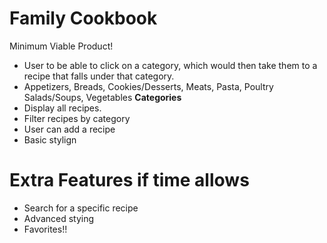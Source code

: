 # Family Cookbook
 Minimum Viable Product!
- User to be able to click on a category, which would then take them to a recipe that falls under that category.
- Appetizers, Breads, Cookies/Desserts, Meats, Pasta, Poultry Salads/Soups, Vegetables **Categories**
- Display all recipes.
- Filter recipes by category
- User can add a recipe
- Basic stylign
# Extra Features if time allows
- Search for a specific recipe
- Advanced stying
- Favorites!!
